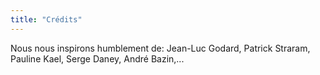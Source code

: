 ```yaml
---
title: "Crédits"
---
```



Nous nous inspirons humblement de: Jean-Luc Godard, Patrick Straram, Pauline Kael, Serge Daney, André Bazin,...
